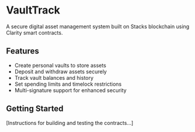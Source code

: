 # VaultTrack
A secure digital asset management system built on Stacks blockchain using Clarity smart contracts.

## Features
- Create personal vaults to store assets
- Deposit and withdraw assets securely 
- Track vault balances and history
- Set spending limits and timelock restrictions
- Multi-signature support for enhanced security

## Getting Started
[Instructions for building and testing the contracts...]
